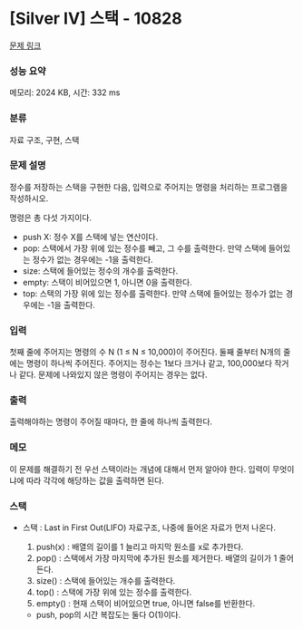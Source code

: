 # [Silver IV] 스택 - 10828 

[문제 링크](https://www.acmicpc.net/problem/10828) 

### 성능 요약

메모리: 2024 KB, 시간: 332 ms

### 분류

자료 구조, 구현, 스택

### 문제 설명

<p>정수를 저장하는 스택을 구현한 다음, 입력으로 주어지는 명령을 처리하는 프로그램을 작성하시오.</p>

<p>명령은 총 다섯 가지이다.</p>

<ul>
	<li>push X: 정수 X를 스택에 넣는 연산이다.</li>
	<li>pop: 스택에서 가장 위에 있는 정수를 빼고, 그 수를 출력한다. 만약 스택에 들어있는 정수가 없는 경우에는 -1을 출력한다.</li>
	<li>size: 스택에 들어있는 정수의 개수를 출력한다.</li>
	<li>empty: 스택이 비어있으면 1, 아니면 0을 출력한다.</li>
	<li>top: 스택의 가장 위에 있는 정수를 출력한다. 만약 스택에 들어있는 정수가 없는 경우에는 -1을 출력한다.</li>
</ul>

### 입력 

 <p>첫째 줄에 주어지는 명령의 수 N (1 ≤ N ≤ 10,000)이 주어진다. 둘째 줄부터 N개의 줄에는 명령이 하나씩 주어진다. 주어지는 정수는 1보다 크거나 같고, 100,000보다 작거나 같다. 문제에 나와있지 않은 명령이 주어지는 경우는 없다.</p>

### 출력 

 <p>출력해야하는 명령이 주어질 때마다, 한 줄에 하나씩 출력한다.</p>

### 메모
 <p>이 문제를 해결하기 전 우선 스택이라는 개념에 대해서 먼저 알아야 한다. 입력이 무엇이냐에 따라 각각에 해당하는 값을 출력하면 된다. </p>

### 스택
* 스택
  : Last in First Out(LIFO) 자료구조, 나중에 들어온 자료가 먼저 나온다.
  1. push(x) : 배열의 길이를 1 늘리고 마지막 원소를 x로 추가한다.
  2. pop() : 스택에서 가장 마지막에 추가된 원소를 제거한다. 배열의 길이가 1 줄어든다.
  3. size() : 스택에 들어있는 개수를 출력한다.
  4. top() : 스택에 가장 위에 있는 정수를 출력한다.
  5. empty() : 현재 스택이 비어있으면 true, 아니면 false를 반환한다.
      
  - push, pop의 시간 복잡도는 둘다 O(1)이다.
